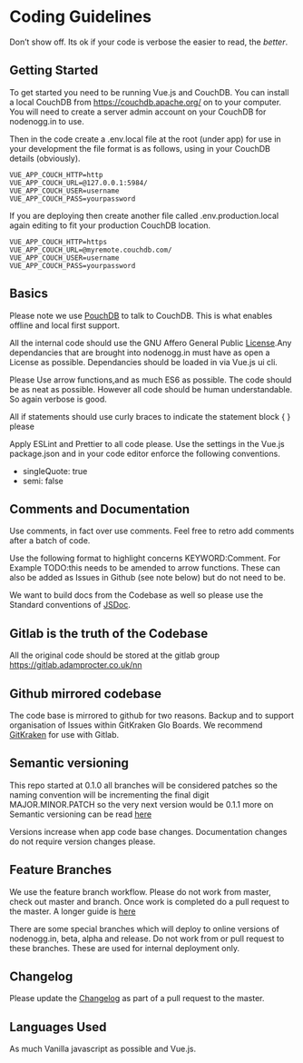 # Coding Guidelines

Don’t show off. Its ok if your code is verbose the easier to read, the _better_.

## Getting Started

To get started you need to be running Vue.js and CouchDB. You can install a local CouchDB from https://couchdb.apache.org/ on to your computer. You will need to create a server admin account on your CouchDB for nodenogg.in to use.

Then in the code create a .env.local file at the root (under app) for use in your development the file format is as follows, using in your CouchDB details (obviously).

```
VUE_APP_COUCH_HTTP=http
VUE_APP_COUCH_URL=@127.0.0.1:5984/
VUE_APP_COUCH_USER=username
VUE_APP_COUCH_PASS=yourpassword
```

If you are deploying then create another file called .env.production.local again editing to fit your production CouchDB location.

```
VUE_APP_COUCH_HTTP=https
VUE_APP_COUCH_URL=@myremote.couchdb.com/
VUE_APP_COUCH_USER=username
VUE_APP_COUCH_PASS=yourpassword
```

## Basics

Please note we use [PouchDB](https://pouchdb.com/) to talk to CouchDB. This is what enables offline and local first support.

All the internal code should use the GNU Affero General Public [License](LICENSE.md).Any dependancies that are brought into nodenogg.in must have as open a License as possible. Dependancies should be loaded in via Vue.js ui cli.

Please Use arrow functions,and as much ES6 as possible. The code should be as neat as possible. However all code should be human understandable. So again verbose is good.

All if statements should use curly braces to indicate the statement block { } please

Apply ESLint and Prettier to all code please.
Use the settings in the Vue.js package.json and in your code editor enforce the following conventions.

- singleQuote: true
- semi: false

## Comments and Documentation

Use comments, in fact over use comments.
Feel free to retro add comments after a batch of code.

Use the following format to highlight concerns KEYWORD:Comment. For Example TODO:this needs to be amended to arrow functions. These can also be added as Issues in Github (see note below) but do not need to be.

We want to build docs from the Codebase as well so please use the Standard conventions of [JSDoc](https://jsdoc.app/).

## Gitlab is the truth of the Codebase

All the original code should be stored at the gitlab group https://gitlab.adamprocter.co.uk/nn

## Github mirrored codebase

The code base is mirrored to github for two reasons. Backup and to support organisation of Issues within GitKraken Glo Boards. We recommend [GitKraken](https://www.gitkraken.com/invite/uwPBRPCR) for use with Gitlab.

## Semantic versioning

This repo started at 0.1.0 all branches will be considered patches so the naming convention will be incrementing the final digit MAJOR.MINOR.PATCH so the very next version would be 0.1.1 more on Semantic versioning can be read [here](https://semver.org/)

Versions increase when app code base changes. Documentation changes do not require version changes please.

## Feature Branches

We use the feature branch workflow. Please do not work from master, check out master and branch. Once work is completed do a pull request to the master. A longer guide is [here](https://www.atlassian.com/git/tutorials/comparing-workflows/feature-branch-workflow)

There are some special branches which will deploy to online versions of nodenogg.in, beta, alpha and release. Do not work from or pull request to these branches. These are used for internal deployment only.

## Changelog

Please update the [Changelog](CHANGELOG.md) as part of a pull request to the master.

## Languages Used

As much Vanilla javascript as possible and Vue.js.
